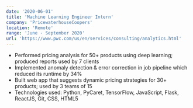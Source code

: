 ```yaml
---
date: '2020-06-01'
title: 'Machine Learning Engineer Intern'
company: 'PricewaterhouseCoopers'
location: 'Remote'
range: 'June - September 2020'
url: 'https://www.pwc.com/us/en/services/consulting/analytics.html'
---
```


- Performed pricing analysis for 50+ products using deep learning; produced reports used by 7 clients
- Implemented anomaly detection & error correction in job pipeline which reduced its runtime by 34%
- Built web app that suggests dynamic pricing strategies for 30+ products; used by 3 teams of 15
- Technologies used: Python, PyCaret, TensorFlow, JavaScript, Flask, ReactJS, Git, CSS, HTML5
